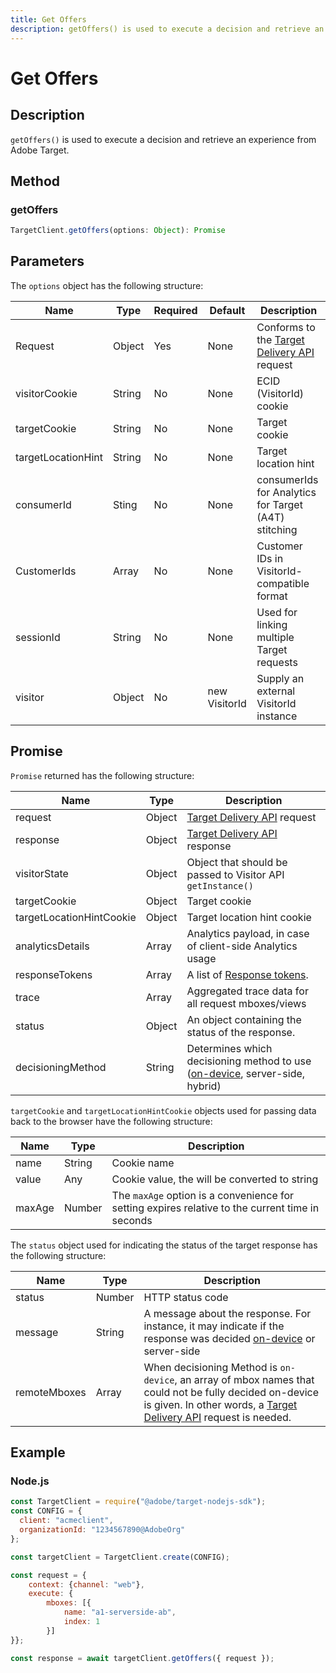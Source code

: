 ```yaml
---
title: Get Offers
description: getOffers() is used to execute a decision and retrieve an experience from Adobe Target.
---
```


# Get Offers

## Description

`getOffers()` is used to execute a decision and retrieve an experience from Adobe Target.


## Method

### getOffers

```js
TargetClient.getOffers(options: Object): Promise
```

## Parameters

The `options` object has the following structure:

|Name|Type|Required|Default|Description|
| --- |--- | --- | --- | --- |
|Request|Object|Yes|None|Conforms to the [Target Delivery API](/help/dev/implement/delivery-api/overview.md) request|
|visitorCookie|String|No|None|ECID (VisitorId) cookie|
|targetCookie|String|No|None|Target cookie |
|targetLocationHint|String|No|None|Target location hint|
|consumerId|Sting|No|None|consumerIds for Analytics for Target (A4T) stitching|
|CustomerIds|Array|No|None|Customer IDs in VisitorId-compatible format|
|sessionId|String|No|None|Used for linking multiple Target requests|
|visitor|Object|No|new VisitorId|Supply an external VisitorId instance|

## Promise

`Promise` returned has the following structure:

|Name|Type|Description|
| --- | --- | --- |
|request|Object|[Target Delivery API](/help/dev/implement/delivery-api/overview.md) request|
|response|Object|[Target Delivery API](/help/dev/implement/delivery-api/overview.md) response|
|visitorState|Object|Object that should be passed to Visitor API `getInstance()`|
|targetCookie|Object|Target cookie|
|targetLocationHintCookie|Object|Target location hint cookie|
|analyticsDetails|Array|Analytics payload, in case of client-side Analytics usage|
|responseTokens|Array|A list of [Response tokens](https://experienceleague.adobe.com/docs/target/using/administer/response-tokens.html?).|
|trace|Array|Aggregated trace data for all request mboxes/views|
|status|Object|An object containing the status of the response.|
|decisioningMethod|String|Determines which decisioning method to use ([on-device](../../sdk-guides/on-device-decisioning/index.md), server-side, hybrid)|

`targetCookie` and `targetLocationHintCookie` objects used for passing data back to the browser have the following structure:

|Name|Type|Description|
| --- | --- | --- |
|name|String|Cookie name|
|value|Any|Cookie value, the will be converted to string|
|maxAge|Number|The `maxAge` option is a convenience for setting expires relative to the current time in seconds|

The `status` object used for indicating the status of the target response has the following structure:

|Name|Type|Description|
| --- | --- | --- |
|status|Number|HTTP status code|
|message|String|A message about the response. For instance, it may indicate if the response was decided [on-device](../../sdk-guides/on-device-decisioning/index.md) or server-side|
|remoteMboxes|Array|When decisioning Method is `on-device`, an array of mbox names that could not be fully decided on-device is given. In other words, a [Target Delivery API](/help/dev/implement/delivery-api/overview.md) request is needed.|

## Example

### Node.js

```js
const TargetClient = require("@adobe/target-nodejs-sdk");
const CONFIG = {
  client: "acmeclient",
  organizationId: "1234567890@AdobeOrg"
};

const targetClient = TargetClient.create(CONFIG);

const request = {
    context: {channel: "web"},
    execute: {
        mboxes: [{
            name: "a1-serverside-ab",
            index: 1
        }]
}};

const response = await targetClient.getOffers({ request });
```

